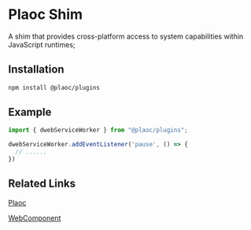 # Plaoc Shim

A shim that provides cross-platform access to system capabilities within JavaScript runtimes;

## Installation

```bash
npm install @plaoc/plugins
```

## Example

```js
import { dwebServiceWorker } from "@plaoc/plugins";

dwebServiceWorker.addEventListener('pause', () => {
  // ......
})
```

## Related Links

[Plaoc](../)

[WebComponent](../web-component/index.md)

